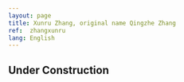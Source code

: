 ```yaml
---
layout: page
title: Xunru Zhang, original name Qingzhe Zhang
ref:  zhangxunru
lang: English
---
```


<h2>Under Construction</h2>
